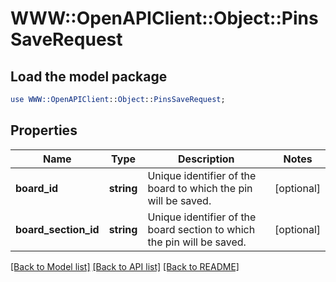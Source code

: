 # WWW::OpenAPIClient::Object::PinsSaveRequest

## Load the model package
```perl
use WWW::OpenAPIClient::Object::PinsSaveRequest;
```

## Properties
Name | Type | Description | Notes
------------ | ------------- | ------------- | -------------
**board_id** | **string** | Unique identifier of the board to which the pin will be saved. | [optional] 
**board_section_id** | **string** | Unique identifier of the board section to which the pin will be saved. | [optional] 

[[Back to Model list]](../README.md#documentation-for-models) [[Back to API list]](../README.md#documentation-for-api-endpoints) [[Back to README]](../README.md)


